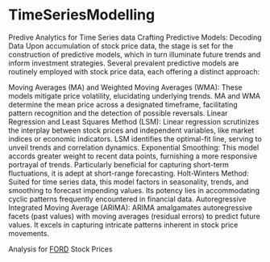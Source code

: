 # TimeSeriesModelling
Predive Analytics for Time Series data
Crafting Predictive Models: Decoding Data
Upon accumulation of stock price data, the stage is set for the construction of predictive models, which in turn illuminate future trends and inform investment strategies. Several prevalent predictive models are routinely employed with stock price data, each offering a distinct approach:

Moving Averages (MA) and Weighted Moving Averages (WMA): These models mitigate price volatility, elucidating underlying trends. MA and WMA determine the mean price across a designated timeframe, facilitating pattern recognition and the detection of possible reversals.
Linear Regression and Least Squares Method (LSM): Linear regression scrutinizes the interplay between stock prices and independent variables, like market indices or economic indicators. LSM identifies the optimal-fit line, serving to unveil trends and correlation dynamics.
Exponential Smoothing: This model accords greater weight to recent data points, furnishing a more responsive portrayal of trends. Particularly beneficial for capturing short-term fluctuations, it is adept at short-range forecasting.
Holt-Winters Method: Suited for time series data, this model factors in seasonality, trends, and smoothing to forecast impending values. Its potency lies in accommodating cyclic patterns frequently encountered in financial data.
Autoregressive Integrated Moving Average (ARIMA): ARIMA amalgamates autoregressive facets (past values) with moving averages (residual errors) to predict future values. It excels in capturing intricate patterns inherent in stock price movements.


Analysis for [FORD](https://finance.yahoo.com/quote/F) Stock Prices
